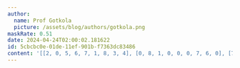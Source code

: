 ```yaml
---
author:
  name: Prof Gotkola
  picture: /assets/blog/authors/gotkola.png
maskRate: 0.51
date: 2024-04-24T02:00:02.181622
id: 5cbcbc0e-01de-11ef-901b-f7363dc83486
content: '[[2, 0, 5, 6, 7, 1, 8, 3, 4], [0, 8, 1, 0, 0, 0, 7, 6, 0], [7, 0, 4, 0, 9, 0, 2, 0, 1], [1, 3, 9, 7, 0, 0, 4, 0, 6], [4, 0, 0, 3, 0, 0, 9, 0, 0], [0, 7, 0, 9, 0, 4, 0, 0, 0], [0, 0, 0, 2, 4, 9, 0, 0, 0], [8, 4, 7, 5, 3, 0, 0, 0, 2], [9, 0, 0, 0, 8, 0, 0, 0, 0]]'
---
```

